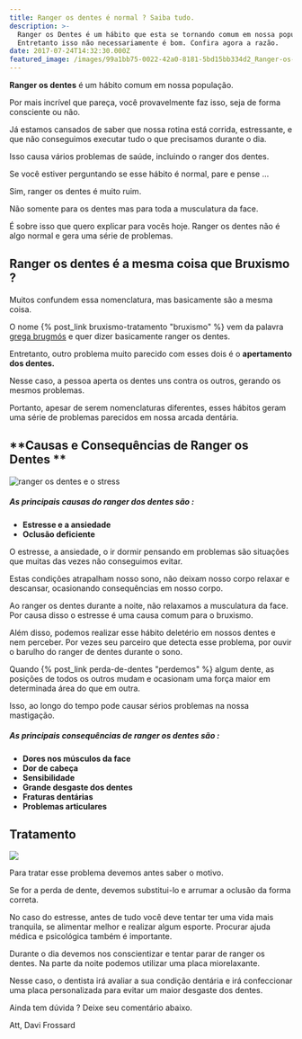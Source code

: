 ```yaml
---
title: Ranger os dentes é normal ? Saiba tudo.
description: >-
  Ranger os Dentes é um hábito que esta se tornando comum em nossa população.
  Entretanto isso não necessariamente é bom. Confira agora a razão.
date: 2017-07-24T14:32:30.000Z
featured_image: /images/99a1bb75-0022-42a0-8181-5bd15bb334d2_Ranger-os-dentes-ansiedade.jpg
---
```


**Ranger os dentes** é um hábito comum em nossa população. 

Por mais incrível que pareça, você provavelmente faz isso, seja de forma consciente ou não. 

Já estamos cansados de saber que nossa rotina está corrida, estressante, e que não conseguimos executar tudo o que precisamos durante o dia. 

Isso causa vários problemas de saúde, incluindo o ranger dos dentes. 

Se você estiver perguntando se esse hábito é normal, pare e pense … 

Sim, ranger os dentes é muito ruim. 

Não somente para os dentes mas para toda a musculatura da face. 

É sobre isso que quero explicar para vocês hoje. Ranger os dentes não é algo normal e gera uma série de problemas.

**Ranger os dentes é a mesma coisa que Bruxismo ?**
---------------------------------------------------

Muitos confundem essa nomenclatura, mas basicamente são a mesma coisa. 

O nome {% post_link bruxismo-tratamento "bruxismo" %} vem da palavra [grega brugmós](https://pt.wikipedia.org/wiki/Bruxismo) e quer dizer basicamente ranger os dentes. 

Entretanto, outro problema muito parecido com esses dois é o **apertamento dos dentes.** 

Nesse caso, a pessoa aperta os dentes uns contra os outros, gerando os mesmos problemas. 

Portanto, apesar de serem nomenclaturas diferentes, esses hábitos geram uma série de problemas parecidos em nossa arcada dentária.

**Causas e Consequências de Ranger os Dentes **
-----------------------------------------------

![ranger os dentes e o stress](/images/047935d6-61aa-4c7d-a7d4-3939b748474d_ranger-os-dentes.jpg)

##### As principais causas do ranger dos dentes são :

*   **Estresse e a ansiedade**
*   **Oclusão deficiente**

O estresse, a ansiedade, o ir dormir pensando em problemas são situações que muitas das vezes não conseguimos evitar. 

Estas condições atrapalham nosso sono, não deixam nosso corpo relaxar e descansar, ocasionando consequências em nosso corpo. 

Ao ranger os dentes durante a noite, não relaxamos a musculatura da face. Por causa disso o estresse é uma causa comum para o bruxismo. 

Além disso, podemos realizar esse hábito deletério em nossos dentes e nem perceber. Por vezes seu parceiro que detecta esse problema, por ouvir o barulho do ranger de dentes durante o sono. 

Quando {% post_link perda-de-dentes "perdemos" %} algum dente, as posições de todos os outros mudam e ocasionam uma força maior em determinada área do que em outra. 

Isso, ao longo do tempo pode causar sérios problemas na nossa mastigação.

##### As principais consequências de ranger os dentes são :

*   **Dores nos músculos da face**
*   **Dor de cabeça**
*   **Sensibilidade**
*   **Grande desgaste dos dentes**
*   **Fraturas dentárias**
*   **Problemas articulares**

**Tratamento**
--------------

![](/images/afd49724-482c-48ee-b0d1-33a807558cf9_ranger-os-dentes-tratamento.jpg) 

Para tratar esse problema devemos antes saber o motivo. 

Se for a perda de dente, devemos substitui-lo e arrumar a oclusão da forma correta. 

No caso do estresse, antes de tudo você deve tentar ter uma vida mais tranquila, se alimentar melhor e realizar algum esporte. Procurar ajuda médica e psicológica também é importante. 

Durante o dia devemos nos conscientizar e tentar parar de ranger os dentes. Na parte da noite podemos utilizar uma placa miorelaxante. 

Nesse caso, o dentista irá avaliar a sua condição dentária e irá confeccionar uma placa personalizada para evitar um maior desgaste dos dentes.

Ainda tem dúvida ? Deixe seu comentário abaixo.

Att, Davi Frossard
